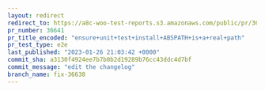```yaml
---
layout: redirect
redirect_to: https://a8c-woo-test-reports.s3.amazonaws.com/public/pr/36641/e2e/index.html
pr_number: 36641
pr_title_encoded: "ensure+unit+test+install+ABSPATH+is+a+real+path"
pr_test_type: e2e
last_published: "2023-01-26 21:03:42 +0000"
commit_sha: a3130f4924ee7b7b0b2d19289b76cc43ddc4d7bf
commit_message: "edit the changelog"
branch_name: fix-36638
---
```


